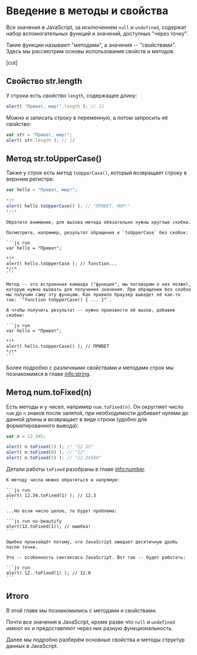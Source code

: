# Введение в методы и свойства

Все значения в JavaScript, за исключением `null` и `undefined`, содержат набор вспомогательных функций и значений, доступных "через точку".

Такие функции называют "методами", а значения -- "свойствами". Здесь мы рассмотрим основы использования свойств и методов.

[cut]

## Свойство str.length

У строки есть *свойство* `length`, содержащее длину:

```js run
alert( "Привет, мир!".length ); // 12
```

Можно и записать строку в переменную, а потом запросить её свойство:

```js run
var str = "Привет, мир!";
alert( str.length ); // 12
```

## Метод str.toUpperCase()

Также у строк есть *метод* `toUpperCase()`, который возвращает строку в верхнем регистре:

```js run
var hello = "Привет, мир!";

*!*
alert( hello.toUpperCase() ); // "ПРИВЕТ, МИР!"
*/!*
```

````warn header="Вызов метода -- через круглые скобки!"
Обратите внимание, для вызова метода обязательно нужны круглые скобки.

Посмотрите, например, результат обращения к `toUpperCase` без скобок:

```js run
var hello = "Привет";

*!*
alert( hello.toUpperCase ); // function...
*/!*
```

Метод -- это встроенная команда ("функция", мы поговорим о них позже), которую нужно вызвать для получения значения. При обращении без скобок мы получим саму эту функцию. Как правило браузер выведет её как-то так: `"function toUpperCase() { ... }"`.

А чтобы получить результат -- нужно произвести её вызов, добавив скобки:

```js run
var hello = "Привет";

*!*
alert( hello.toUpperCase() ); // ПРИВЕТ
*/!*
```
````

Более подробно с различными свойствами и методами строк мы познакомимся в главе <info:string>.

## Метод num.toFixed(n)

Есть методы и у чисел, например `num.toFixed(n)`. Он округляет число `num` до `n` знаков после запятой, при необходимости добивает нулями до данной длины и возвращает в виде строки (удобно для форматированного вывода):

```js run
var n = 12.345;

alert( n.toFixed(2) ); // "12.35"
alert( n.toFixed(0) ); // "12"
alert( n.toFixed(5) ); // "12.34500"
```

Детали работы `toFixed` разобраны в главе <info:number>.

````warn header="Обращение к методам чисел"
К методу числа можно обратиться и напрямую:

```js run
alert( 12.34.toFixed(1) ); // 12.3
```

...Но если число целое, то будет проблема:

```js run no-beautify
alert(12.toFixed(1)); // ошибка!
```

Ошибка произойдёт потому, что JavaScript ожидает десятичную дробь после точки.

Это -- особенность синтаксиса JavaScript. Вот так -- будет работать:

```js run
alert( 12..toFixed(1) ); // 12.0
```
````

## Итого

В этой главе мы познакомились с методами и свойствами.

Почти все значения в JavaScript, кроме разве что `null` и `undefined` имеют их и предоставляют через них разную функциональность.

Далее мы подробно разберём основные свойства и методы структур данных в JavaScript.
